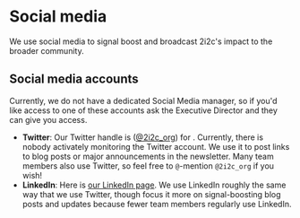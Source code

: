 # Social media

We use social media to signal boost and broadcast 2i2c's impact to the broader community.

## Social media accounts

Currently, we do not have a dedicated Social Media manager, so if you'd like access to one of these accounts ask the Executive Director and they can give you access.

- **Twitter**: Our Twitter handle is ([@2i2c_org](https://twitter.com/2i2c_org)) for .
  Currently, there is nobody activately monitoring the Twitter account.
  We use it to post links to blog posts or major announcements in the newsletter.
  Many team members also use Twitter, so feel free to `@`-mention `@2i2c_org` if you wish!
- **LinkedIn**: Here is [our LinkedIn page](https://www.linkedin.com/company/70495902/admin/).
  We use LinkedIn roughly the same way that we use Twitter, though focus it more on signal-boosting blog posts and updates because fewer team members regularly use LinkedIn.
